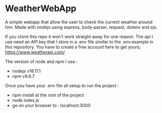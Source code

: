# WeatherWebApp
A simple webapp that allow the user to check the current weather around him. Made with nodejs using express, body-parser, request, dotenv and ejs.

If you clone this repo it won't work straight away for one reason. The api I use need an API key that I store in a .env file similar to the .env.example in this repository. You have to create a free account here to get yours; https://www.weatherapi.com/

The version of node and npm I use :
- nodejs v18.17.1
- npm v9.6.7

Once you have your .env file all setup to run the project :
- npm install at the root of the project
- node index.js
- go on your browser to : localhost:3000